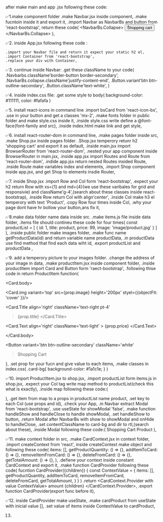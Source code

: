 after make main and app .jsx following these code:

✅1.make component folder
.make Navbar.jsx inside component,
.make fucntoin inside it and export it,
.import Navbar as NavbarBs and button from 'react-bootstrap',
return these code(
<NavbarBs>
<NavbarBs.Collapse>
<Button>ُShopping cart</button>
</NavbarBs.Collapse>
</NavbarBs>
),

✅2. inside App.jsx following these code :

    .import your Navbar file and return it expect your static h2 el,
    .import Container from 'react-bootstrap',
    .replace your div with Container,

✅3. continue inside Navbar:
.get these className to your code(
.Navbarbs.className'border-button border-secondary',
.NavbarBs.collapse.className'justify-content-end',
.Button.variant'btn btn-outline-secondary',
.Button.className'text-white',
)

✅4. inside index.css file:
.get some style to body(
background-color: #111111,
color: #fafafa
)

✅5. install react-icons in command line
.import bsCard from 'react-icon-bs',
.use in your button and get a classes 'mx-2',
.make fonts folder in public folder and make style.css inside it,
.inside style.css write define a @font-face{font-family and src},
.inside index.html make link and get style,

✅6. install react-router-dom in command line,
.make pages folder inside src,
.make Shop.jsx inside pages folder.
.Shop.jsx temperory retunr h2 'shopping cart' and export it as default,
.inside main.jsx import BrowserRouter from 'react-router-dom',
.nested your app component inside BrowserRouter in main.jsx,
.inside app.jsx import Routes and Route from 'react-router-dom',
.indide app.jsx return nested Routes insided Route,
.inside Route make variables index and elements,
.import Shop component inside app.jsx, and get Shop to elements insdie Router,

✅7. inside Shop.jsx
.import Row and Col form 'react-bootstrap',
.expect your h2 return Row with xs={1} and md={4}(we use these varibales for grid and responsivie) and className'g-4',(search about these classes inside react-bootstrap),
.inside Row return Col with align'center',
.inside Col make h3 el temperory with text 'Product',
.copy Row four times inside Col,
.why your page dont have hr bollow your button,ans fix it,

✅8.make data folder name data inside src.
.make items.js file inside data folder,
.items file should contineu these code for four times(
const productList = [
{
id: 1,
title: product,
price: 99,
image: 'image/product.jpg'
}
]
),
.inside public folder make images folder,
.make func name getProductData(id) and return variable name productData,
.in productData use find method that find each data wiht id,
.export productList and productData ,

✅9. add a temperory picture to your images folder.
.change the address of your image in data,
.make productItem.jsx inside component folder,
.inside productItem import Card and Button form 'raect-bootstrap',
.following thise code in return ProductItem function{
<Card className='mt-5 card-bg'>

<Card.body>

<Card.img
variant='top'
src={prop.image}
height='200px'
styel={{objectFit: 'cover' }}/>

<Card.Title
align='right'
className='text-right pt-4'

> {prop.title}
> </Card.Title>

<Card.Text
align='right'
className='text-light' >
{prop.price}
</Card.Text>

</Card.body>

<Button
variant='btn btn-outline-secondary' className='white'

> Shopping Cart
> </Button>

   </Card>
   },
   .set prop for your fucn and give value to each items,
   .make classes in index.css(
    .card-bg{
        background-color: #1a1c1e;
    }
   )

✅10. import ProductItem.jsx to shop.jsx,
.import productList form items.js in shop.jsx,
.expect your Col tag write map method to productList(check this what is exactly),
.inside map following these code:(
<Col align='center'>
<ProductItem></ProductItem>
</Col>
),
.get item from map to a props in productList name product,
.set key to each Col (use props and id),
.check your App,
.in Navbar extract Modal from 'react-bootstrap',
.use useState for showModal 'false',
.make function handleShow and handleClose to handle showModal,
.set handleShow to button,
.return Modal after NavbarBs with show to showModal and onHide to handleClose,
.set contentClassName to card-bg and dir to rtl,(search about these),
.inside Modal following these code:(
<Modal.Header>
<Modal.Title>Shopping Cart</Modal.Title>
<Modal.Body>Product</Modal.Body>
</Modal.Header>
),

✅11. make context folder in src,
    .make CardContext.jsx in context folder,
    .import createContext from 'react',
    inside createContext make object and following these code(
        items: [],
        getProductQuantity: () => {},
        addItemToCard: () => {},
        removeItemFromCard: () => {},
        deleteFromCard: () => {},
        getTotalAmount: () => {},
    ),
    .defiene your context inside constant CardContext and export it,
    .make function CardProvider following these code(
    fucntion CardProvider({children}) {
        const ContextValue = {
            items: [],
            getProductQuantity,
            addItemToCard,
            removeItemFromCard,
            deleteFromCard,
            getTotalAmount,
        }
    }
    )
    .return <CardContext.Provider with value ContextValue>
                amount {children}
            </CardContext.Provider>,
    .export function CardProvider(export func before it),

✅12. inside CardProvider make useState,
    .make cardProduct from useState with inicial value [],
    .set value of items inside ContextValue to cardProduct, 

13.